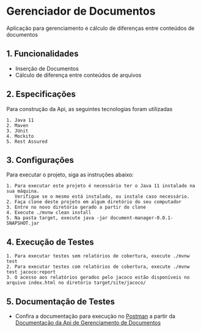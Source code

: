 # Gerenciador de Documentos

Aplicação para gerenciamento e cálculo de diferenças entre conteúdos de documentos


## 1. Funcionalidades

- Inserção de Documentos
- Cálculo de diferença entre conteúdos de arquivos

## 2. Especificações

Para construção da Api, as seguintes tecnologias foram utilizadas
    
    1. Java 11 
    2. Maven
    3. JUnit
    4. Mockito
    5. Rest Assured

## 3. Configurações

Para executar o projeto, siga as instruções abaixo:
    
    1. Para executar este projeto é necessário ter o Java 11 instalado na sua máquina. 
       Verifique se o mesmo está instalado, ou instale caso necessário.
    2. Faça clone deste projeto em algum diretório do seu computador
    3. Entre no novo diretório gerado a partir do clone
    4. Execute ./mvnw clean install
    5. Na pasta target, execute java -jar document-manager-0.0.1-SNAPSHOT.jar

## 4. Execução de Testes

    1. Para executar testes sem relatórios de cobertura, execute ./mvnw test
    2. Para executar testes com relatórios de cobertura, execute ./mvnw test jacoco:report
    3. O acesso aos relatórios gerados pelo jacoco estão disponíveis no arquivo index.html no diretório target/site/jacoco/      

## 5. Documentação de Testes

- Confira a documentação para execução no [Postman](https://www.postman.com/) a partir da 
[Documentação da Api de Gerenciamento de Documentos](https://explore.postman.com/templates/8664/gerenciador-de-documentos)

